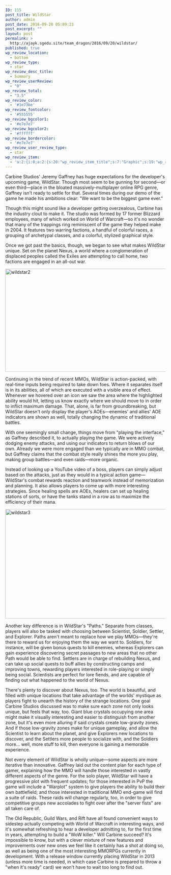 ```yaml
---
ID: 115
post_title: WildStar
author: admin
post_date: 2016-09-20 05:09:23
post_excerpt: ""
layout: post
permalink: >
  http://ajayk.sgedu.site/team_dragon/2016/09/20/wildstar/
published: true
wp_review_location:
  - bottom
wp_review_type:
  - star
wp_review_desc_title:
  - Summary
wp_review_userReview:
  - "0"
wp_review_total:
  - "3.5"
wp_review_color:
  - '#1e73be'
wp_review_fontcolor:
  - '#555555'
wp_review_bgcolor1:
  - '#e7e7e7'
wp_review_bgcolor2:
  - '#ffffff'
wp_review_bordercolor:
  - '#e7e7e7'
wp_review_user_review_type:
  - star
wp_review_item:
  - 'a:2:{i:0;a:2:{s:20:"wp_review_item_title";s:7:"Graphic";s:19:"wp_review_item_star";s:1:"3";}i:1;a:2:{s:20:"wp_review_item_title";s:10:"Story Line";s:19:"wp_review_item_star";s:1:"4";}}'
---
```

Carbine Studios' Jeremy Gaffney has huge expectations for the developer's upcoming game, WildStar. Though most seem to be gunning for second—or even third—place in the bloated massively-multiplayer online RPG genre, Gaffney isn't ready to settle for that. Several times during our demo of the game he made his ambitions clear: "We want to be the biggest game ever."

Though this might sound like a developer getting overzealous, Carbine has the industry clout to make it. The studio was formed by 17 former Blizzard employees, many of which worked on World of Warcraft—so it's no wonder that many of the trappings ring reminiscent of the game they helped make in 2004. It features two warring factions, a handful of colorful races, a grouping of archetypal classes, and a colorful, stylized graphical style.

Once we got past the basics, though, we began to see what makes WildStar unique. Set on the planet Nexus, a world where a conglomeration of displaced peoples called the Exiles are attempting to call home, two factions are engaged in an all-out war.

<img class="alignnone size-full wp-image-119" src="http://ajayk.sgedu.site/team_dragon/wp-content/uploads/2016/09/wildstar2.jpg" alt="wildstar2" width="610" height="323" />

Continuing in the trend of recent MMOs, WildStar is action-packed, with real-time inputs being required to take down foes. Where it separates itself is in its abilities, all of which are executed with a visible area of effect. Whenever we hovered over an icon we saw the area where the highlighted ability would hit, letting us know exactly where we should move to in order to inflict maximum damage. That, alone, is far from groundbreaking, but WildStar doesn't only display the player's AOEs—enemies' and allies' AOE indicators are shown as well, totally changing the dynamic of traditional battles.

With one seemingly small change, things move from "playing the interface," as Gaffney described it, to actually playing the game. We were actively dodging enemy attacks, and using our indicators to return blows of our own. Already we were more engaged than we typically are in MMO combat, but Gaffney claims that the combat style really shines the more you play, making group battles—and even raids—more organic.

Instead of looking up a YouTube video of a boss, players can simply adjust based on the attacks, just as they would in a typical action game—WildStar's combat rewards reaction and teamwork instead of memorization and planning. It also allows players to come up with more interesting strategies. Since healing spells are AOEs, healers can set up healing stations of sorts, or have the tanks stand in a row as to maximize the efficiency of their mana.

<img class="alignnone size-full wp-image-120" src="http://ajayk.sgedu.site/team_dragon/wp-content/uploads/2016/09/wildstar3.jpg" alt="wildstar3" width="610" height="343" />

Another key difference is in WildStar's "Paths." Separate from classes, players will also be tasked with choosing between Scientist, Soldier, Settler, and Explorer. Paths aren't meant to replace how we play MMOs—they're there to reward us for enjoying them the way we want to. Soldiers, for instance, will be given bonus quests to kill enemies, whereas Explorers can gain experience discovering secret passages to new areas that no other Path would be able to find. Settlers are in charge of rebuilding Nexus, and can take up social quests to buff allies by constructing camps and improving towns, rewarding players interested in role-playing or simply being social. Scientists are perfect for lore fiends, and are capable of finding out what happened to the world of Nexus.

There's plenty to discover about Nexus, too. The world is beautiful, and filled with unique locations that take advantage of the worlds' mystique as players fight to unearth the history of the strange locations. One goal Carbine Studios discussed was to make sure each zone not only looks unique, but feels that way, too. Giant blue crystals occupying one area might make it visually interesting and easier to distinguish from another zone, but it's even more alluring if said crystals create low-gravity zones. And if those low-gravity zones make for unique gameplay, and allow the Scientist to learn about the planet, and give Explorers new locations to discover, and the Settlers more people to socialize with, and the Soldiers more... well, more stuff to kill, then everyone is gaining a memorable experience.

Not every element of WildStar is wholly unique—some aspects are more iterative than innovative. Gaffney laid out the content plan for each type of gamer, explaining how the MMO will handle those interested in vastly different aspects of the genre. For the solo player, WildStar will have a progressive plot with frequent updates; for those interested in PvP the game will include a "Warplot" system to give players the ability to build their own battlefield; and those interested in traditional MMO end-game will find a suite of raids. These raids will change regularly, too, in order to give competitive groups new accolades to fight over after the "server fists" are all taken care of.

The Old Republic, Guild Wars, and Rift have all found convenient ways to sidestep actually competing with World of Warcraft in interesting ways, and it's somewhat refreshing to hear a developer admitting to, for the first time in years, attempting to build a "WoW killer." Will Carbine succeed? It's impossible to know, but with a clever mixture of new features and improvements over new ones we feel like it certainly has a shot at doing so, as well as being one of the most interesting MMORPGs currently in development. With a release window currently placing WildStar in 2013 (unless more time is needed, in which case Carbine is prepared to throw a "when it's ready" card) we won't have to wait too long to find out.
